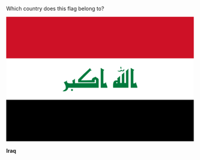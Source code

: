 Which country does this flag belong to?

![Flag of Iraq](images/Flag_of_Iraq.svg)
<!--question-->
**Iraq**